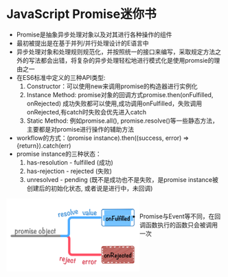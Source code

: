 <h1>JavaScript Promise迷你书</h1>

- Promise是抽象异步处理对象以及对其进行各种操作的组件
- 最初被提出是在基于并列/并行处理设计的E语言中
- 异步处理对象和处理规则规范化，并按照统一的接口来编写，采取规定方法之外的写法都会出错，将复杂的异步处理轻松地进行模式化是使用promsie的理由之一
- 在ES6标准中定义的三种API类型:
   	1. Constructor：可以使用new来调用promise的构造器进行实例化
   	2. Instance Method: promise对象的回调方式promise.then(onFulfilled, onRejected) 成功失败都可以使用,成功调用onFulfilled，失败调用onRejected,有catch时失败会优先进入catch
   	3. Static Method: 例如promise.all(), promise.resolve()等一些静态方法，主要都是对promise进行操作的辅助方法
- workflow的方式：(promise instance).then((success, error) => {return}).catch(err)
- promise instance的三种状态：
   	1. has-resolution - fulfilled (成功)
   	2. has-rejection - rejected (失败)
   	3. unresolved - pending (既不是成功也不是失败，是promise instance被创建后的初始化状态, 或者说是进行中，未回调)

<img src="https://github.com/zhuxinyu/blog/blob/master/JavaScript_Promise_mini_book/promise-onFulfilled_onRejected.png" width = "310" height = "170" div align=left />

<br>

- Promise与Event等不同，在回调函数执行的函数只会被调用一次